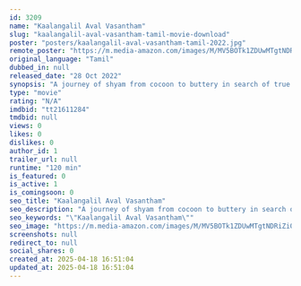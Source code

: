 ```yaml
---
id: 3209
name: "Kaalangalil Aval Vasantham"
slug: "kaalangalil-aval-vasantham-tamil-movie-download"
poster: "posters/kaalangalil-aval-vasantham-tamil-2022.jpg"
remote_poster: "https://m.media-amazon.com/images/M/MV5BOTk1ZDUwMTgtNDRiZi00YmVlLTljM2EtNmZjNjExN2NhNWM3XkEyXkFqcGc@._V1_SX300.jpg"
original_language: "Tamil"
dubbed_in: null
released_date: "28 Oct 2022"
synopsis: "A journey of shyam from cocoon to buttery in search of true love."
type: "movie"
rating: "N/A"
imdbid: "tt21611284"
tmdbid: null
views: 0
likes: 0
dislikes: 0
author_id: 1
trailer_url: null
runtime: "120 min"
is_featured: 0
is_active: 1
is_comingsoon: 0
seo_title: "Kaalangalil Aval Vasantham"
seo_description: "A journey of shyam from cocoon to buttery in search of true love."
seo_keywords: "\"Kaalangalil Aval Vasantham\""
seo_image: "https://m.media-amazon.com/images/M/MV5BOTk1ZDUwMTgtNDRiZi00YmVlLTljM2EtNmZjNjExN2NhNWM3XkEyXkFqcGc@._V1_SX300.jpg"
screenshots: null
redirect_to: null
social_shares: 0
created_at: 2025-04-18 16:51:04
updated_at: 2025-04-18 16:51:04
---
```



